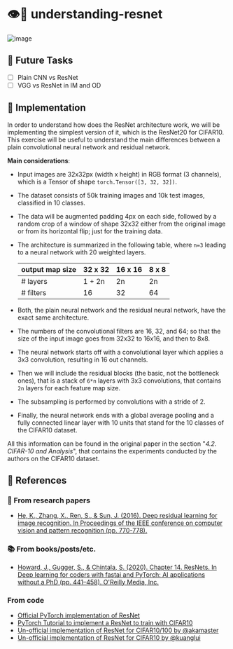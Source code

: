 # :eye::brain: understanding-resnet

![image](https://user-images.githubusercontent.com/36760800/110832871-142dff80-829c-11eb-9c13-01d417e535d2.png)

## :crystal_ball: Future Tasks

- [ ] Plain CNN vs ResNet
- [ ] VGG vs ResNet in IM and OD

## :test_tube: Implementation

In order to understand how does the ResNet architecture work, we will be implementing the simplest version of it, which
is the ResNet20 for CIFAR10. This exercise will be useful to understand the main differences between a plain convolutional
neural network and residual network.

__Main considerations__:

- Input images are 32x32px (width x height) in RGB format (3 channels), which is a Tensor of shape `torch.Tensor([3, 32, 32])`.

- The dataset consists of 50k training images and 10k test images, classified in 10 classes.

- The data will be augmented padding 4px on each side, followed by a random crop of a window of shape 32x32 either from the 
original image or from its horizontal flip; just for the training data.

- The architecture is summarized in the following table, where `n=3` leading to a neural network with 20 weighted layers.

  | output map size | 32 x 32 | 16 x 16 | 8 x 8 |
  |-----------------|---------|---------|-------|
  | # layers        | 1 + 2n  | 2n      | 2n    |
  | # filters       | 16      | 32      | 64    |
  
- Both, the plain neural network and the residual neural network, have the exact same architecture.

- The numbers of the convolutional filters are 16, 32, and 64; so that the size of the input image goes 
from 32x32 to 16x16, and then to 8x8.

- The neural network starts off with a convolutional layer which applies a 3x3 convolution, resulting in 
16 out channels.

- Then we will include the residual blocks (the basic, not the bottleneck ones), that is a stack of `6*n`
layers with 3x3 convolutions, that contains `2n` layers for each feature map size.

- The subsampling is performed by convolutions with a stride of 2.

- Finally, the neural network ends with a global average pooling and a fully connected linear layer with 10 units
that stand for the 10 classes of the CIFAR10 dataset.

All this information can be found in the original paper in the section "_4.2. CIFAR-10 and Analysis_", that contains the 
experiments conducted by the authors on the CIFAR10 dataset.

## :open_book: References

### :bookmark_tabs: From research papers

- [He, K., Zhang, X., Ren, S., & Sun, J. (2016). Deep residual learning for image recognition. In Proceedings of the IEEE conference on computer vision and pattern recognition (pp. 770-778).](https://openaccess.thecvf.com/content_cvpr_2016/html/He_Deep_Residual_Learning_CVPR_2016_paper.html)

### :books: From books/posts/etc.

- [Howard, J., Gugger, S., &amp; Chintala, S. (2020). Chapter 14. ResNets. In Deep learning for coders with fastai and PyTorch: AI applications without a PhD (pp. 441–458). O'Reilly Media, Inc.](https://www.amazon.es/Deep-Learning-Coders-Fastai-Pytorch/dp/1492045527)

### From code

- [Official PyTorch implementation of ResNet](https://github.com/pytorch/vision/blob/master/torchvision/models/resnet.py)
- [PyTorch Tutorial to implement a ResNet to train with CIFAR10](https://pytorch-tutorial.readthedocs.io/en/latest/tutorial/chapter03_intermediate/3_2_2_cnn_resnet_cifar10/)
- [Un-official implementation of ResNet for CIFAR10/100 by @akamaster](https://github.com/akamaster/pytorch_resnet_cifar10)
- [Un-official implementation of ResNet for CIFAR10 by @kuanglui](https://github.com/kuangliu/pytorch-cifar)
